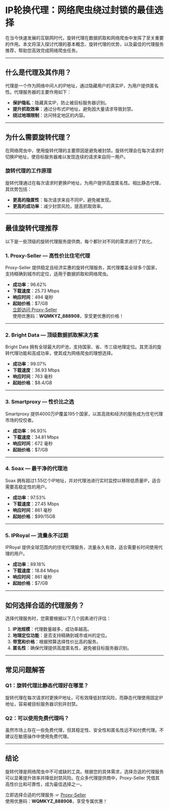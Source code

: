 # IP轮换代理：网络爬虫绕过封锁的最佳选择

在当今快速发展的互联网时代，旋转代理在数据抓取和网络爬虫中发挥了至关重要的作用。本文将深入探讨代理的基本概念、旋转代理的优势，以及最佳的代理服务推荐，帮助您高效完成网络爬虫任务。

---

## 什么是代理及其作用？

代理是一个作为网络中间人的IP地址，通过隐藏用户的真实IP，为用户提供匿名性。代理服务器的主要作用如下：

- **保护隐私**：隐藏真实IP，防止被目标服务器识别。
- **提升抓取效率**：通过分布式IP地址，避免因大量请求导致封禁。
- **绕过地理限制**：访问特定地区的内容。

---

## 为什么需要旋转代理？

在网络爬虫中，使用旋转代理的主要原因是避免被封禁。旋转代理会在每次请求时切换IP地址，使目标服务器难以发现连续的请求来自同一用户。

### 旋转代理的工作原理

旋转代理通过在每次请求时更换IP地址，为用户提供高度匿名性。相比静态代理，其优势包括：

- **更高的隐匿性**：每次请求来自不同IP，避免被发现。
- **更高的成功率**：减少封禁风险，提高抓取效率。

---

## 最佳旋转代理推荐

以下是一些顶级的旋转代理服务提供商，每个都针对不同的需求进行了优化。

### 1. **Proxy-Seller** — 高性价比住宅代理

Proxy-Seller 提供稳定且经济实惠的旋转代理服务，其代理覆盖全球多个国家，支持精确到城市的定位，适用于数据抓取和网络爬虫。

- **成功率**：96.62%
- **下载速度**：25.73 Mbps
- **响应时间**：494 毫秒
- **起始价格**：$7/GB  
[立即访问 Proxy-Seller](https://bit.ly/proxy-seller-coupon)  
使用优惠码：**WQMKYZ_888908**，享受更优惠的价格！

---

### 2. **Bright Data** — 顶级数据抓取解决方案

Bright Data 拥有全球最大的IP池，支持国家、省、市三级地理定位。其灵活的旋转代理功能和高成功率，使其成为网络爬虫的理想选择。

- **成功率**：99.07%
- **下载速度**：36.93 Mbps
- **响应时间**：763 毫秒
- **起始价格**：$8.4/GB

---

### 3. **Smartproxy** — 性价比之选

Smartproxy 提供4000万IP覆盖195个国家，以其高效和经济的服务成为住宅代理市场的佼佼者。

- **成功率**：96.93%
- **下载速度**：34.81 Mbps
- **响应时间**：672 毫秒
- **起始价格**：$7/GB

---

### 4. **Soax** — 最干净的代理池

Soax 拥有超过1.55亿个IP地址，并对代理池进行实时监控以移除低质量IP，适合需要高稳定性的用户。

- **成功率**：97.53%
- **下载速度**：27.45 Mbps
- **响应时间**：861 毫秒
- **起始价格**：$99/15GB

---

### 5. **IPRoyal** — 流量永不过期

IPRoyal 提供全球范围内的住宅代理服务，流量永久有效，适合需要长时间使用代理的用户。

- **成功率**：89.18%
- **下载速度**：18.84 Mbps
- **响应时间**：861 毫秒
- **起始价格**：$7/GB

---

## 如何选择合适的代理服务？

选择代理服务时，您需要根据以下几个因素进行评估：

1. **IP池规模**：代理数量越多，成功率越高。
2. **地理定位功能**：是否支持精确到城市或州的定位。
3. **带宽和价格**：根据预算选择性价比高的服务。
4. **匿名性**：确保代理提供高度匿名性，避免被目标服务器识别。

---

## 常见问题解答

### Q1：旋转代理比静态代理好在哪里？

旋转代理在每次请求时更换IP地址，可有效降低封禁风险，而静态代理使用固定IP地址，容易被目标服务器识别并封禁。

### Q2：可以使用免费代理吗？

虽然市场上存在一些免费代理，但其稳定性、安全性和匿名性远不如付费代理。不建议在敏感操作中使用免费代理。

---

## 结论

旋转代理是网络爬虫中不可或缺的工具。根据您的具体需求，选择合适的代理服务可以显著提升效率并降低封禁风险。在众多代理提供商中，Proxy-Seller 凭借其高性价比和可靠性，成为最佳选择之一。

立即选择合适的代理服务 ☞ [Proxy-Seller](https://bit.ly/proxy-seller-coupon)  
使用优惠码：**WQMKYZ_888908**，享受专属优惠！
